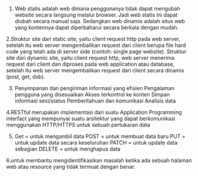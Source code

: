 1. Web statis adalah web dimana penggunanya tidak dapat mengubah website secara 
langsung melalui browser. Jadi web statis ini dapat diubah secara manual saja.
Sedangkan web dinamis adalah situs web yang kontennya dapat diperbaharui secara berkala dengan mudah.

2.Struktur site dari static site, yaitu client request http pada web server, 
setelah itu web server mengembalikan request dari client berupa file hard code yang telah ada di server side (contoh: single page website). Struktur site dari dynamic site, yaitu client request http, web server menerima request dari client dan diproses pada web application atau database, setelah itu web
server mengembalikan request dari client secara dinamis (post, get, dsb).

3. Penyimpanan dan pengiriman informasi yang efisien
Pengalaman pengguna yang disesuaikan
Akses terkontrol ke konten
Simpan informasi sesi/status
Pemberitahuan dan komunikasi
Analisis data

4.RESTful merupakan implementasi dari suatu Application Programming
interfact yang mempunyai suatu arsitektur yang dapat berkomunikasi
menggunakan HTTP/HTTPS untuk sebuah pertukaran data

5. Get = untuk mengambil data
POST = untuk membuat data baru
PUT = untuk update data secara keseluruhan
PATCH = untuk update data sebagian
DELETE = untuk menghapus data

6.untuk membantu mengidentifikasikan masalah ketika
ada sebuah halaman web atau resource yang tidak termuat
dengan benar.
